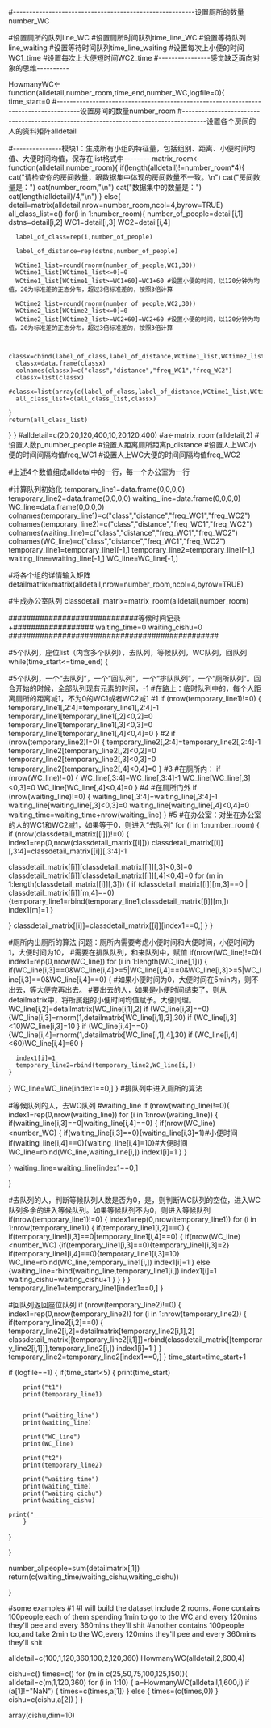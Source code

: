 
#--------------------------------------------------------设置厕所的数量number_WC


#设置厕所的队列line_WC
#设置厕所时间队列time_line_WC
#设置等待队列line_waiting
#设置等待时间队列time_line_waiting
#设置每次上小便的时间WC1_time
#设置每次上大便短时间WC2_time
#----------------感觉缺乏面向对象的思维----------

HowmanyWC<-function(alldetail,number_room,time_end,number_WC,logfile=0){
time_start=0
#-------------------------------------------------------------------------------------设置房间的数量number_room
#-------------------------------------------------------------------------------------设置各个房间的人的资料矩阵alldetail

#---------------模块1：生成所有小组的特征量，包括组别、距离、小便时间均值、大便时间均值，保存在list格式中--------
matrix_room<-function(alldetail,number_room){
  if(length(alldetail)!=number_room*4){
    cat("请检查你的房间数量，跟数据集中体现的房间数量不一致。\n")
    cat("房间数量是：")
    cat(number_room,"\n")
    cat("数据集中的数量是：")
    cat(length(alldetail)/4,"\n")
  }
  else{
    detail=matrix(alldetail,nrow=number_room,ncol=4,byrow=TRUE)
    all_class_list=c()
    for(i in 1:number_room){
      number_of_people=detail[i,1]
      dstns=detail[i,2]
      WC1=detail[i,3]
      WC2=detail[i,4]
      
      label_of_class=rep(i,number_of_people)
      
      label_of_distance=rep(dstns,number_of_people)
      
      WCtime1_list=round(rnorm(number_of_people,WC1,30))
      WCtime1_list[WCtime1_list<=0]=0
      WCtime1_list[WCtime1_list>=WC1+60]=WC1+60 #设置小便的时间，以120分钟为均值，20为标准差的正态分布，超过3倍标准差的，按照3倍计算
      
      WCtime2_list=round(rnorm(number_of_people,WC2,30))
      WCtime2_list[WCtime2_list<=0]=0
      WCtime2_list[WCtime2_list>=WC2+60]=WC2+60 #设置小便的时间，以120分钟为均值，20为标准差的正态分布，超过3倍标准差的，按照3倍计算
      
      
      classx=cbind(label_of_class,label_of_distance,WCtime1_list,WCtime2_list)
      classx=data.frame(classx)
      colnames(classx)=c("class","distance","freq_WC1","freq_WC2")
      classx=list(classx)
      #classx=list(array(c(label_of_class,label_of_distance,WCtime1_list,WCtime2_list),c(number_of_people,4),dimnames=list("class","distance","WCtime1","WCtime2")))
      all_class_list=c(all_class_list,classx)
      
    }
    return(all_class_list)
  }
}
#alldetail=c(20,20,120,400,10,20,120,400)
#a<-matrix_room(alldetail,2)
#设置人数p_number_people
#设置人距离厕所距离p_distance
#设置人上WC小便的时间间隔均值freq_WC1
#设置人上WC大便的时间间隔均值freq_WC2

#上述4个数值组成alldetal中的一行，每一个办公室为一行


#计算队列初始化
temporary_line1=data.frame(0,0,0,0)
temporary_line2=data.frame(0,0,0,0)
waiting_line=data.frame(0,0,0,0)
WC_line=data.frame(0,0,0,0)
colnames(temporary_line1)=c("class","distance","freq_WC1","freq_WC2")
colnames(temporary_line2)=c("class","distance","freq_WC1","freq_WC2")
colnames(waiting_line)=c("class","distance","freq_WC1","freq_WC2")
colnames(WC_line)=c("class","distance","freq_WC1","freq_WC2")
temporary_line1=temporary_line1[-1,]
temporary_line2=temporary_line1[-1,]
waiting_line=waiting_line[-1,]
WC_line=WC_line[-1,]

#将各个组的详情输入矩阵
detailmatrix=matrix(alldetail,nrow=number_room,ncol=4,byrow=TRUE)

#生成办公室队列
classdetail_matrix=matrix_room(alldetail,number_room)

#############################等候时间记录+##################
waiting_time=0
waiting_cishu=0
###############################################


#5个队列，座位list（内含多个队列），去队列，等候队列，WC队列，回队列
while(time_start<=time_end)
{

  #5个队列，一个“去队列”，一个“回队列”，一个“排队队列”，一个“厕所队列”。回合开始的时候，全部队列现有元素的时间，-1
  #在路上：临时队列中的，每个人距离厕所的距离减1，不为0的WC1或者WC2减1
  #1
  if (nrow(temporary_line1)!=0)
  { temporary_line1[,2:4]=temporary_line1[,2:4]-1
  temporary_line1[temporary_line1[,2]<0,2]=0
  temporary_line1[temporary_line1[,3]<0,3]=0
  temporary_line1[temporary_line1[,4]<0,4]=0
  }
  #2
  if (nrow(temporary_line2)!=0)
  { temporary_line2[,2:4]=temporary_line2[,2:4]-1
  temporary_line2[temporary_line2[,2]<0,2]=0
  temporary_line2[temporary_line2[,3]<0,3]=0
  temporary_line2[temporary_line2[,4]<0,4]=0
  }
  #3
  #在厕所内：
  if (nrow(WC_line)!=0)
  { WC_line[,3:4]=WC_line[,3:4]-1
  WC_line[WC_line[,3]<0,3]=0
  WC_line[WC_line[,4]<0,4]=0
  }
  #4
  #在厕所门外
  if (nrow(waiting_line)!=0)
  { waiting_line[,3:4]=waiting_line[,3:4]-1
  waiting_line[waiting_line[,3]<0,3]=0
  waiting_line[waiting_line[,4]<0,4]=0
  waiting_time=waiting_time+nrow(waiting_line)
  }
  #5
  #在办公室：对坐在办公室的人的WC1和WC2减1，如果等于0，则进入“去队列”
  for (i in 1:number_room)
  {
  if (nrow(classdetail_matrix[[i]])!=0)
  {
  index1=rep(0,nrow(classdetail_matrix[[i]]))
  classdetail_matrix[[i]][,3:4]=classdetail_matrix[[i]][,3:4]-1
  
  classdetail_matrix[[i]][classdetail_matrix[[i]][,3]<0,3]=0
  classdetail_matrix[[i]][classdetail_matrix[[i]][,4]<0,4]=0
  for (m in 1:length(classdetail_matrix[[i]][,3]))
  {
    if (classdetail_matrix[[i]][m,3]==0 | classdetail_matrix[[i]][m,4]==0)
    {temporary_line1=rbind(temporary_line1,classdetail_matrix[[i]][m,])
    index1[m]=1
    }
    
    
  }
  classdetail_matrix[[i]]=classdetail_matrix[[i]][index1==0,]
  }
  }


  #厕所内出厕所的算法  问题：厕所内需要考虑小便时间和大便时间，小便时间为1，大便时间为10，
  #需要在排队队列，和来队列中，赋值
  if(nrow(WC_line)!=0){
  index1=rep(0,nrow(WC_line))
  for (i in 1:length(WC_line[,1]))
  {
    if(WC_line[i,3]==0&WC_line[i,4]>=5|WC_line[i,4]==0&WC_line[i,3]>=5|WC_line[i,3]==0&WC_line[i,4]==0)
    {  #如果小便时间为0，大便时间在5min内，则不出去，等大便完再出去。
      #要出去的人，如果是小便时间结束了，则从detailmatrix中，将所属组的小便时间均值赋予。大便同理。
      WC_line[i,2]=detailmatrix[WC_line[i,1],2]
      if (WC_line[i,3]==0)
      {WC_line[i,3]=rnorm(1,detailmatrix[WC_line[i,1],3],30)
       if (WC_line[i,3]<10)WC_line[i,3]=10
      }
      if (WC_line[i,4]==0)
      {WC_line[i,4]=rnorm(1,detailmatrix[WC_line[i,1],4],30)
       if (WC_line[i,4]<60)WC_line[i,4]=60
      } 

      index1[i]=1
      temporary_line2=rbind(temporary_line2,WC_line[i,])
    }
    
  }
  WC_line=WC_line[index1==0,]
  }
  #排队列中进入厕所的算法
  
  
  #等候队列的人，去WC队列 #waiting_line
  if (nrow(waiting_line)!=0){
  index1=rep(0,nrow(waiting_line))
  for (i in 1:nrow(waiting_line))
  {
    if(waiting_line[i,3]==0|waiting_line[i,4]==0)
    { 
      if(nrow(WC_line)<number_WC)
      { if(waiting_line[i,3]==0){waiting_line[i,3]=1}#小便时间
        if(waiting_line[i,4]==0){waiting_line[i,4]=10}#大便时间
        WC_line=rbind(WC_line,waiting_line[i,])
        index1[i]=1
      }
    }
    
    
  }
  waiting_line=waiting_line[index1==0,]
  
  }
  
  
  
  #去队列的人，判断等候队列人数是否为0，是，则判断WC队列的空位，进入WC队列多余的进入等候队列。如果等候队列不为0，则进入等候队列 
if(nrow(temporary_line1)!=0)
{
  index1=rep(0,nrow(temporary_line1))
  for (i in 1:nrow(temporary_line1))
  {
   if(temporary_line1[i,2]==0)
     {   if(temporary_line1[i,3]==0|temporary_line1[i,4]==0)
             { if(nrow(WC_line)<number_WC)
               {if(temporary_line1[i,3]==0){temporary_line1[i,3]=2}
                if(temporary_line1[i,4]==0){temporary_line1[i,3]=10}
                WC_line=rbind(WC_line,temporary_line1[i,])
                index1[i]=1
               }
               else
               {waiting_line=rbind(waiting_line,temporary_line1[i,])
                index1[i]=1
                waiting_cishu=waiting_cishu+1
               }
             }
     }
   }  
  temporary_line1=temporary_line1[index1==0,]
}
 
  
  #回队列返回座位队列
if (nrow(temporary_line2)!=0)
{
  index1=rep(0,nrow(temporary_line2))
  for (i in 1:nrow(temporary_line2))
  {
    if(temporary_line2[i,2]==0)
    { 
      temporary_line2[i,2]=detailmatrix[temporary_line2[i,1],2]
      classdetail_matrix[[temporary_line2[i,1]]]=rbind(classdetail_matrix[[temporary_line2[i,1]]],temporary_line2[i,])
      index1[i]=1
    }
  }
  temporary_line2=temporary_line2[index1==0,]
}
  time_start=time_start+1

  
if (logfile==1)
  {
    if(time_start<5)
       {
        print(time_start)
        
        
        print("t1")
        print(temporary_line1)
        
        
        print("waiting_line")
        print(waiting_line)
        
        print("WC_line")
        print(WC_line)
        
        print("t2")
        print(temporary_line2)
        
        print("waiting time")
        print(waiting_time)
        print("waiting cichu")
        print(waiting_cishu)
        print("___________________________________________________________________________________________")  
        }  
  }  
  
}


number_allpeople=sum(detailmatrix[,1])
return(c(waiting_time/waiting_cishu,waiting_cishu))

}





#some examples #1
#I will build the dataset include 2 rooms.
#one contains 100people,each of them spending 1min to go to the WC,and every 120mins they'll pee and every 360mins they'll shit
#another contains 100people too,and take 2min to the WC,every 120mins they'll pee and every 360mins they'll shit

alldetail=c(100,1,120,360,100,2,120,360)
HowmanyWC(alldetail,2,600,4)






cishu=c()
times=c()
for (m in c(25,50,75,100,125,150)){
   alldetail=c(m,1,120,360)
   for (i in 1:10)
    { a=HowmanyWC(alldetail,1,600,i)
            if (a[1]!="NaN")
                {
                  times=c(times,a[1])
                }
            else
              {
                times=(c(times,0))
              }
     cishu=c(cishu,a[2])
    }
}

array(cishu,dim=10)

